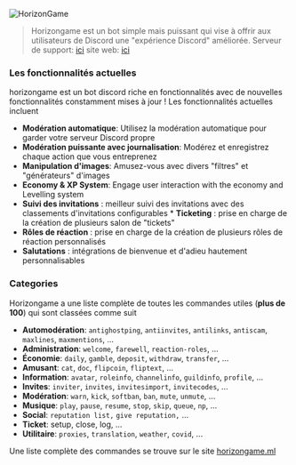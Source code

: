 ![HorizonGame](https://media.discordapp.net/attachments/906083579673591819/917360460246949958/2-Samsung_Galaxy_S20_U.png?width=656&height=656)

> Horizongame est un bot simple mais puissant qui vise à offrir aux utilisateurs de Discord une "expérience Discord" améliorée.
> Serveur de support: [ici](https://discord.gg/JBBeMm8s97)
> site web: [ici](https:horizongame.ml)

### Les fonctionnalités actuelles

horizongame est un bot discord riche en fonctionnalités avec de nouvelles fonctionnalités constamment mises à jour ! Les fonctionnalités actuelles incluent

* **Modération automatique**: Utilisez la modération automatique pour garder votre serveur Discord propre
* **Modération puissante avec journalisation**: Modérez et enregistrez chaque action que vous entreprenez
* **Manipulation d'images**: Amusez-vous avec divers "filtres" et "générateurs" d'images
* **Economy & XP System**: Engage user interaction with the economy and Levelling system
* **Suivi des invitations** : meilleur suivi des invitations avec des classements d'invitations configurables
* **Ticketing** : prise en charge de la création de plusieurs salon de "tickets"
* **Rôles de réaction** : prise en charge de la création de plusieurs rôles de réaction personnalisés
* **Salutations** : intégrations de bienvenue et d'adieu hautement personnalisables

### Categories

Horizongame a une liste complète de toutes les commandes utiles (**plus de 100**) qui sont classées comme suit

* **Automodération**: `antighostping`, `antiinvites`, `antilinks`, `antiscam`, `maxlines`, `maxmentions`, ...
* **Administration**: `welcome`, `farewell`, `reaction-roles`, ...
* **Économie**: `daily`, `gamble`, `deposit`, `withdraw`, `transfer`, ...
* **Amusant**: `cat`, `doc`, `flipcoin`, `fliptext`, ...
* **Information**: `avatar`, `roleinfo`, `channelinfo`, `guildinfo`, `profile`, ...
* **Invites**: `inviter`, `invites`, `invitesimport`, `invitecodes`, ...
* **Modération**: `warn`, `kick`, `softban`, `ban`, `mute`, `unmute`, ...
* **Musique**: `play`, `pause`, `resume`, `stop`, `skip`, `queue`, `np`, ...
* **Social**: `reputation list,` `give reputation,` ...
* **Ticket**: setup, close, log, ...
* **Utilitaire**: `proxies`, `translation`, `weather`, `covid`, ...

Une liste complète des commandes se trouve sur le site [horizongame.ml](https://commands-horizongame.ml/)
